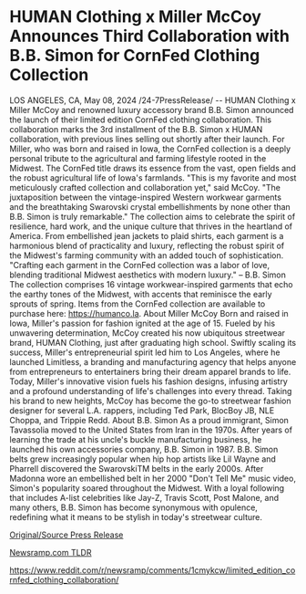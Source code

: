 # HUMAN Clothing x Miller McCoy Announces Third Collaboration with B.B. Simon for CornFed Clothing Collection

LOS ANGELES, CA, May 08, 2024 /24-7PressRelease/ -- HUMAN Clothing x Miller McCoy and renowned luxury accessory brand B.B. Simon announced the launch of their limited edition CornFed clothing collaboration. This collaboration marks the 3rd installment of the B.B. Simon x HUMAN collaboration, with previous lines selling out shortly after their launch. For Miller, who was born and raised in Iowa, the CornFed collection is a deeply personal tribute to the agricultural and farming lifestyle rooted in the Midwest. The CornFed title draws its essence from the vast, open fields and the robust agricultural life of Iowa's farmlands.  "This is my favorite and most meticulously crafted collection and collaboration yet," said McCoy. "The juxtaposition between the vintage-inspired Western workwear garments and the breathtaking Swarovski crystal embellishments by none other than B.B. Simon is truly remarkable."  The collection aims to celebrate the spirit of resilience, hard work, and the unique culture that thrives in the heartland of America. From embellished jean jackets to plaid shirts, each garment is a harmonious blend of practicality and luxury, reflecting the robust spirit of the Midwest's farming community with an added touch of sophistication.  "Crafting each garment in the CornFed collection was a labor of love, blending traditional Midwest aesthetics with modern luxury." – B.B. Simon  The collection comprises 16 vintage workwear-inspired garments that echo the earthy tones of the Midwest, with accents that reminisce the early sprouts of spring. Items from the CornFed collection are available to purchase here: https://humanco.la.  About Miller McCoy Born and raised in Iowa, Miller's passion for fashion ignited at the age of 15. Fueled by his unwavering determination, McCoy created his now ubiquitous streetwear brand, HUMAN Clothing, just after graduating high school. Swiftly scaling its success, Miller's entrepreneurial spirit led him to Los Angeles, where he launched Limitless, a branding and manufacturing agency that helps anyone from entrepreneurs to entertainers bring their dream apparel brands to life. Today, Miller's innovative vision fuels his fashion designs, infusing artistry and a profound understanding of life's challenges into every thread. Taking his brand to new heights, McCoy has become the go-to streetwear fashion designer for several L.A. rappers, including Ted Park, BlocBoy JB, NLE Choppa, and Trippie Redd.  About B.B. Simon As a proud immigrant, Simon Tavassolia moved to the United States from Iran in the 1970s. After years of learning the trade at his uncle's buckle manufacturing business, he launched his own accessories company, B.B. Simon in 1987. B.B. Simon belts grew increasingly popular when hip hop artists like Lil Wayne and Pharrell discovered the SwarovskiTM belts in the early 2000s. After Madonna wore an embellished belt in her 2000 "Don't Tell Me" music video, Simon's popularity soared throughout the Midwest. With a loyal following that includes A-list celebrities like Jay-Z, Travis Scott, Post Malone, and many others, B.B. Simon has become synonymous with opulence, redefining what it means to be stylish in today's streetwear culture. 

[Original/Source Press Release](https://www.24-7pressrelease.com/press-release/510720/human-clothing-x-miller-mccoy-announces-third-collaboration-with-bb-simon-for-cornfed-clothing-collection)
                    

[Newsramp.com TLDR](None) 

https://www.reddit.com/r/newsramp/comments/1cmykcw/limited_edition_cornfed_clothing_collaboration/